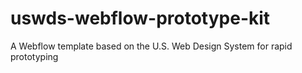 # uswds-webflow-prototype-kit
A Webflow template based on the U.S. Web Design System for rapid prototyping
